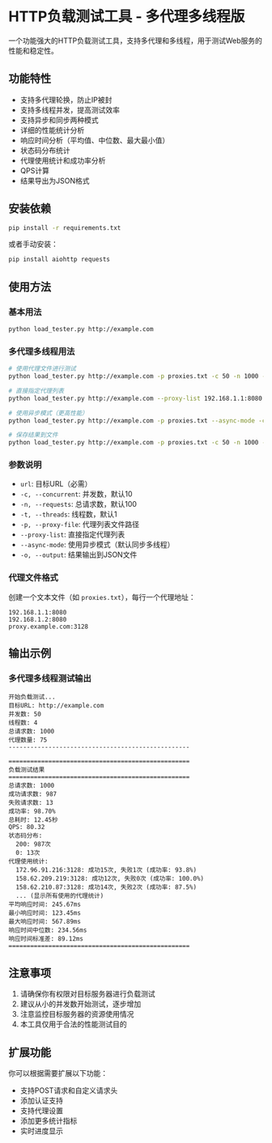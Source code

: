 # HTTP负载测试工具 - 多代理多线程版

一个功能强大的HTTP负载测试工具，支持多代理和多线程，用于测试Web服务的性能和稳定性。

## 功能特性

- 支持多代理轮换，防止IP被封
- 支持多线程并发，提高测试效率
- 支持异步和同步两种模式
- 详细的性能统计分析
- 响应时间分析（平均值、中位数、最大最小值）
- 状态码分布统计
- 代理使用统计和成功率分析
- QPS计算
- 结果导出为JSON格式

## 安装依赖

```bash
pip install -r requirements.txt
```

或者手动安装：

```bash
pip install aiohttp requests
```

## 使用方法

### 基本用法

```bash
python load_tester.py http://example.com
```

### 多代理多线程用法

```bash
# 使用代理文件进行测试
python load_tester.py http://example.com -p proxies.txt -c 50 -n 1000 -t 4

# 直接指定代理列表
python load_tester.py http://example.com --proxy-list 192.168.1.1:8080 192.168.1.2:8080 -c 20 -t 2

# 使用异步模式（更高性能）
python load_tester.py http://example.com -p proxies.txt --async-mode -c 100 -n 2000 -t 8

# 保存结果到文件
python load_tester.py http://example.com -p proxies.txt -c 50 -n 1000 -t 4 -o results.json
```

### 参数说明

- `url`: 目标URL（必需）
- `-c, --concurrent`: 并发数，默认10
- `-n, --requests`: 总请求数，默认100
- `-t, --threads`: 线程数，默认1
- `-p, --proxy-file`: 代理列表文件路径
- `--proxy-list`: 直接指定代理列表
- `--async-mode`: 使用异步模式（默认同步多线程）
- `-o, --output`: 结果输出到JSON文件

### 代理文件格式

创建一个文本文件（如 `proxies.txt`），每行一个代理地址：

```
192.168.1.1:8080
192.168.1.2:8080
proxy.example.com:3128
```

## 输出示例

### 多代理多线程测试输出

```
开始负载测试...
目标URL: http://example.com
并发数: 50
线程数: 4
总请求数: 1000
代理数量: 75
--------------------------------------------------

==================================================
负载测试结果
==================================================
总请求数: 1000
成功请求数: 987
失败请求数: 13
成功率: 98.70%
总耗时: 12.45秒
QPS: 80.32
状态码分布:
  200: 987次
  0: 13次
代理使用统计:
  172.96.91.216:3128: 成功15次, 失败1次 (成功率: 93.8%)
  158.62.209.219:3128: 成功12次, 失败0次 (成功率: 100.0%)
  158.62.210.87:3128: 成功14次, 失败2次 (成功率: 87.5%)
  ... (显示所有使用的代理统计)
平均响应时间: 245.67ms
最小响应时间: 123.45ms
最大响应时间: 567.89ms
响应时间中位数: 234.56ms
响应时间标准差: 89.12ms
==================================================
```

## 注意事项

1. 请确保你有权限对目标服务器进行负载测试
2. 建议从小的并发数开始测试，逐步增加
3. 注意监控目标服务器的资源使用情况
4. 本工具仅用于合法的性能测试目的

## 扩展功能

你可以根据需要扩展以下功能：
- 支持POST请求和自定义请求头
- 添加认证支持
- 支持代理设置
- 添加更多统计指标
- 实时进度显示
